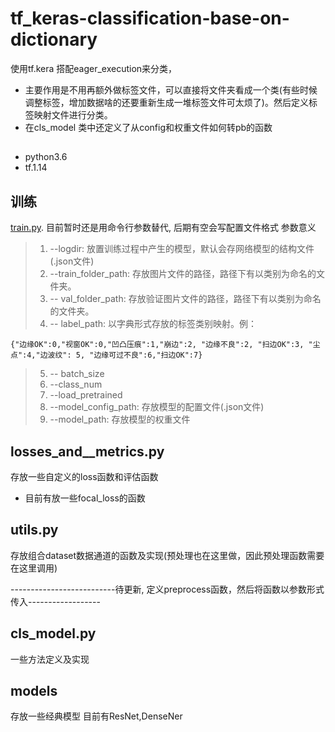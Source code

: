 # tf_keras-classification-base-on-dictionary


使用tf.kera 搭配eager_execution来分类，
- 主要作用是不用再额外做标签文件，可以直接将文件夹看成一个类(有些时候调整标签，增加数据啥的还要重新生成一堆标签文件可太烦了)。然后定义标签映射文件进行分类。
- 在cls_model 类中还定义了从config和权重文件如何转pb的函数

## 
- python3.6
- tf.1.14

## 训练
[train.py](https://github.com/loliq/tf_keras-classification-base-on-dictionary/blob/master/train.py). 
目前暂时还是用命令行参数替代, 后期有空会写配置文件格式
参数意义
> 1. --logdir: 放置训练过程中产生的模型，默认会存网络模型的结构文件(.json文件)
> 2. --train_folder_path: 存放图片文件的路径，路径下有以类别为命名的文件夹。
> 3. -- val_folder_path: 存放验证图片文件的路径，路径下有以类别为命名的文件夹。
> 4. -- label_path: 以字典形式存放的标签类别映射。例：
```
{"边缘OK":0,"视窗OK":0,"凹凸压痕":1,"崩边":2, "边缘不良":2, "扫边OK":3, "尘点":4,"边波纹": 5, "边缘可过不良":6,"扫边OK":7}
```
> 5. -- batch_size
> 6. --class_num
> 7. --load_pretrained
> 8. --model_config_path: 存放模型的配置文件(.json文件)
> 9. --model_path: 存放模型的权重文件

## losses_and__metrics.py
存放一些自定义的loss函数和评估函数
- 目前有放一些focal_loss的函数
## utils.py
存放组合dataset数据通道的函数及实现(预处理也在这里做，因此预处理函数需要在这里调用)

--------------------------待更新, 定义preprocess函数，然后将函数以参数形式传入------------------

## cls_model.py
一些方法定义及实现
## models
存放一些经典模型
目前有ResNet,DenseNer



